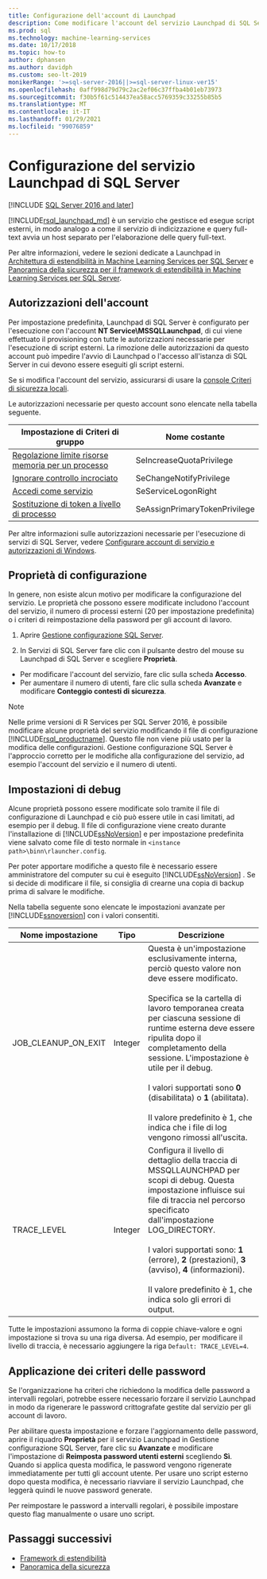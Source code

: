 ```yaml
---
title: Configurazione dell'account di Launchpad
description: Come modificare l'account del servizio Launchpad di SQL Server usato per l'esecuzione di script esterni in SQL Server.
ms.prod: sql
ms.technology: machine-learning-services
ms.date: 10/17/2018
ms.topic: how-to
author: dphansen
ms.author: davidph
ms.custom: seo-lt-2019
monikerRange: '>=sql-server-2016||>=sql-server-linux-ver15'
ms.openlocfilehash: 0aff998d79d79c2ac2ef06c37ffba4b01eb73973
ms.sourcegitcommit: f30b5f61c514437ea58acc5769359c33255b85b5
ms.translationtype: MT
ms.contentlocale: it-IT
ms.lasthandoff: 01/29/2021
ms.locfileid: "99076859"
---
```

# <a name="sql-server-launchpad-service-configuration"></a>Configurazione del servizio Launchpad di SQL Server
[!INCLUDE [SQL Server 2016 and later](../../includes/applies-to-version/sqlserver2016.md)]

[!INCLUDE[rsql_launchpad_md](../../includes/rsql-launchpad-md.md)] è un servizio che gestisce ed esegue script esterni, in modo analogo a come il servizio di indicizzazione e query full-text avvia un host separato per l'elaborazione delle query full-text.

Per altre informazioni, vedere le sezioni dedicate a Launchpad in [Architettura di estendibilità in Machine Learning Services per SQL Server](../../machine-learning/concepts/extensibility-framework.md#launchpad) e [Panoramica della sicurezza per il framework di estendibilità in Machine Learning Services per SQL Server](../../machine-learning/concepts/security.md#launchpad).

## <a name="account-permissions"></a>Autorizzazioni dell'account

Per impostazione predefinita, Launchpad di SQL Server è configurato per l'esecuzione con l'account **NT Service\MSSQLLaunchpad**, di cui viene effettuato il provisioning con tutte le autorizzazioni necessarie per l'esecuzione di script esterni. La rimozione delle autorizzazioni da questo account può impedire l'avvio di Launchpad o l'accesso all'istanza di SQL Server in cui devono essere eseguiti gli script esterni.

Se si modifica l'account del servizio, assicurarsi di usare la [console Criteri di sicurezza locali](/windows/security/threat-protection/security-policy-settings/how-to-configure-security-policy-settings).

Le autorizzazioni necessarie per questo account sono elencate nella tabella seguente.

| Impostazione di Criteri di gruppo | Nome costante |
|----------------------|---------------|
| [Regolazione limite risorse memoria per un processo](/windows/security/threat-protection/security-policy-settings/adjust-memory-quotas-for-a-process) | SeIncreaseQuotaPrivilege | 
| [Ignorare controllo incrociato](/windows/security/threat-protection/security-policy-settings/bypass-traverse-checking) | SeChangeNotifyPrivilege | 
| [Accedi come servizio](/windows/security/threat-protection/security-policy-settings/log-on-as-a-service) | SeServiceLogonRight | 
| [Sostituzione di token a livello di processo](/windows/security/threat-protection/security-policy-settings/replace-a-process-level-token) | SeAssignPrimaryTokenPrivilege | 

Per altre informazioni sulle autorizzazioni necessarie per l'esecuzione di servizi di SQL Server, vedere [Configurare account di servizio e autorizzazioni di Windows](../../database-engine/configure-windows/configure-windows-service-accounts-and-permissions.md).

<a name="bkmk_ChangingConfig"></a> 

## <a name="configuration-properties"></a>Proprietà di configurazione

In genere, non esiste alcun motivo per modificare la configurazione del servizio. Le proprietà che possono essere modificate includono l'account del servizio, il numero di processi esterni (20 per impostazione predefinita) o i criteri di reimpostazione della password per gli account di lavoro.

1. Aprire [Gestione configurazione SQL Server](../../relational-databases/sql-server-configuration-manager.md).

2. In Servizi di SQL Server fare clic con il pulsante destro del mouse su Launchpad di SQL Server e scegliere **Proprietà**.
  + Per modificare l'account del servizio, fare clic sulla scheda **Accesso**.
  + Per aumentare il numero di utenti, fare clic sulla scheda **Avanzate** e modificare **Conteggio contesti di sicurezza**.

> [!Note]
> Nelle prime versioni di R Services per SQL Server 2016, è possibile modificare alcune proprietà del servizio modificando il file di configurazione [!INCLUDE[rsql_productname](../../includes/rsql-productname-md.md)]. Questo file non viene più usato per la modifica delle configurazioni. Gestione configurazione SQL Server è l'approccio corretto per le modifiche alla configurazione del servizio, ad esempio l'account del servizio e il numero di utenti.

## <a name="debug-settings"></a>Impostazioni di debug

Alcune proprietà possono essere modificate solo tramite il file di configurazione di Launchpad e ciò può essere utile in casi limitati, ad esempio per il debug. Il file di configurazione viene creato durante l'installazione di [!INCLUDE[ssNoVersion](../../includes/ssnoversion-md.md)] e per impostazione predefinita viene salvato come file di testo normale in `<instance path>\binn\rlauncher.config`.

Per poter apportare modifiche a questo file è necessario essere amministratore del computer su cui è eseguito [!INCLUDE[ssNoVersion](../../includes/ssnoversion-md.md)] . Se si decide di modificare il file, si consiglia di crearne una copia di backup prima di salvare le modifiche.

Nella tabella seguente sono elencate le impostazioni avanzate per [!INCLUDE[ssnoversion](../../includes/ssnoversion-md.md)] con i valori consentiti.

|**Nome impostazione**|**Tipo**|**Descrizione**|
|----|----|----|
|JOB\_CLEANUP\_ON\_EXIT|Integer |Questa è un'impostazione esclusivamente interna, perciò questo valore non deve essere modificato. </br></br>Specifica se la cartella di lavoro temporanea creata per ciascuna sessione di runtime esterna deve essere ripulita dopo il completamento della sessione. L'impostazione è utile per il debug. </br></br>I valori supportati sono **0** (disabilitata) o **1** (abilitata). </br></br>Il valore predefinito è 1, che indica che i file di log vengono rimossi all'uscita.|
|TRACE\_LEVEL|Integer |Configura il livello di dettaglio della traccia di MSSQLLAUNCHPAD per scopi di debug. Questa impostazione influisce sui file di traccia nel percorso specificato dall'impostazione LOG_DIRECTORY. </br></br>I valori supportati sono: **1** (errore), **2** (prestazioni), **3** (avviso), **4** (informazioni). </br></br>Il valore predefinito è 1, che indica solo gli errori di output.|

Tutte le impostazioni assumono la forma di coppie chiave-valore e ogni impostazione si trova su una riga diversa. Ad esempio, per modificare il livello di traccia, è necessario aggiungere la riga `Default: TRACE_LEVEL=4`.

<a name="bkmk_EnforcePolicy"></a>

## <a name="enforcing-password-policy"></a>Applicazione dei criteri delle password

Se l'organizzazione ha criteri che richiedono la modifica delle password a intervalli regolari, potrebbe essere necessario forzare il servizio Launchpad in modo da rigenerare le password crittografate gestite dal servizio per gli account di lavoro.

Per abilitare questa impostazione e forzare l'aggiornamento delle password, aprire il riquadro **Proprietà** per il servizio Launchpad in Gestione configurazione SQL Server, fare clic su **Avanzate** e modificare l'impostazione di **Reimposta password utenti esterni** scegliendo **Sì**. Quando si applica questa modifica, le password vengono rigenerate immediatamente per tutti gli account utente. Per usare uno script esterno dopo questa modifica, è necessario riavviare il servizio Launchpad, che leggerà quindi le nuove password generate.

Per reimpostare le password a intervalli regolari, è possibile impostare questo flag manualmente o usare uno script.

## <a name="next-steps"></a>Passaggi successivi

+ [Framework di estendibilità](../concepts/extensibility-framework.md)
+ [Panoramica della sicurezza](../concepts/security.md)